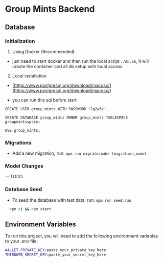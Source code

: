 # Group Mints Backend

## Database
### Initialization

1. Using Docker (Recommended)
- just need to start docker and then run the local script `./db.sh`, it will create the container and all db setup with local access

2. Local installation

- [https://www.postgresql.org/download/macosx/](https://www.postgresql.org/download/macosx/)

- you can run this sql before start

```
CREATE USER group_mints WITH PASSWORD '1q2w3e';

CREATE DATABASE group_mints OWNER group_mints TABLESPACE groupmintsspace;

USE group_mints;

```

### Migrations

- Add a new migration, run: `npm run migrate:make [migration_name]`

### Model Changes

-- TODO

### Database Seed

- To seed the database with test data, run: `npm run seed:run`


```bash
  npm ci && npm start
```

## Environment Variables

To run this project, you will need to add the following environment variables to your .env file:

```bash
WALLET_PRIVATE_KEY=paste_your_private_key_here
THIRDWEB_SECRET_KEY=paste_your_secret_key_here
```
